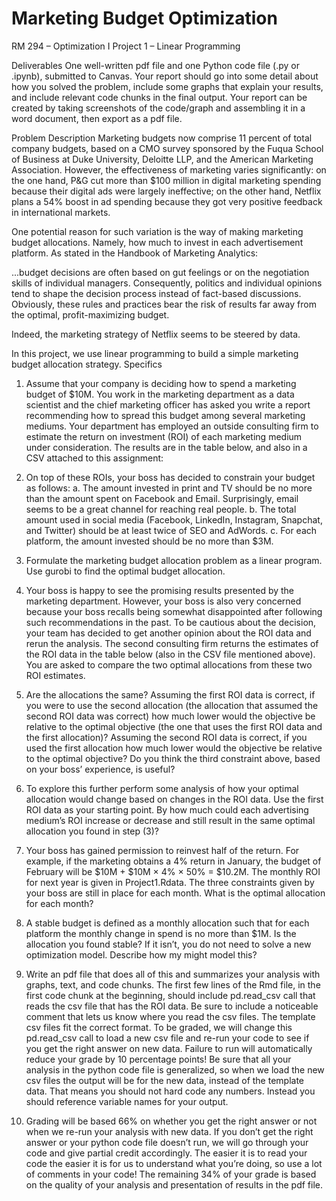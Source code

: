 # Marketing Budget Optimization
RM 294 – Optimization I 
Project 1 – Linear Programming

Deliverables
One well-written pdf file and one Python code file (.py or .ipynb), submitted to Canvas. Your report should go into some detail about how you solved the problem, include some graphs that explain your results, and include relevant code chunks in the final output. Your report can be created by taking screenshots of the code/graph and assembling it in a word document, then export as a pdf file. 


Problem Description
Marketing budgets now comprise 11 percent of total company budgets, based on a CMO survey sponsored by the Fuqua School of Business at Duke University, Deloitte LLP, and the American Marketing Association. However, the effectiveness of marketing varies significantly: on the one hand, P&G cut more than $100 million in digital marketing spending because their digital ads were largely ineffective; on the other hand, Netflix plans a 54% boost in ad spending because they got very positive feedback in international markets.

One potential reason for such variation is the way of making marketing budget allocations. Namely, how much to invest in each advertisement platform. As stated in the Handbook of Marketing Analytics:

...budget decisions are often based on gut feelings or on the negotiation skills of individual managers. Consequently, politics and individual opinions tend to shape the decision process instead of fact-based discussions. Obviously, these rules and practices bear the risk of results far away from the optimal, profit-maximizing budget.

Indeed, the marketing strategy of Netflix seems to be steered by data. 

In this project, we use linear programming to build a simple marketing budget allocation strategy.
Specifics
1)	Assume that your company is deciding how to spend a marketing budget of $10M.  You work in the marketing department as a data scientist and the chief marketing officer has asked you write a report recommending how to spread this budget among several marketing mediums.  Your department has employed an outside consulting firm to estimate the return on investment (ROI) of each marketing medium under consideration.  The results are in the table below, and also in a CSV attached to this assignment:
 
2)	On top of these ROIs, your boss has decided to constrain your budget as follows:
a.	The amount invested in print and TV should be no more than the amount spent on Facebook and Email. Surprisingly, email seems to be a great channel for reaching real people.
b.	The total amount used in social media (Facebook, LinkedIn, Instagram, Snapchat, and Twitter) should be at least twice of SEO and AdWords.
c.	For each platform, the amount invested should be no more than $3M.
3)	Formulate the marketing budget allocation problem as a linear program.  Use gurobi to find the optimal budget allocation.
4)	Your boss is happy to see the promising results presented by the marketing department. However, your boss is also very concerned because your boss recalls being somewhat disappointed after following such recommendations in the past. To be cautious about the decision, your team has decided to get another opinion about the ROI data and rerun the analysis.  The second consulting firm returns the estimates of the ROI data in the table below (also in the CSV file mentioned above).  You are asked to compare the two optimal allocations from these two ROI estimates.  
 
5)	Are the allocations the same?  Assuming the first ROI data is correct, if you were to use the second allocation (the allocation that assumed the second ROI data was correct) how much lower would the objective be relative to the optimal objective (the one that uses the first ROI data and the first allocation)?  Assuming the second ROI data is correct, if you used the first allocation how much lower would the objective be relative to the optimal objective?  Do you think the third constraint above, based on your boss’ experience, is useful?
6)	To explore this further perform some analysis of how your optimal allocation would change based on changes in the ROI data.  Use the first ROI data as your starting point.  By how much could each advertising medium’s ROI increase or decrease and still result in the same optimal allocation you found in step (3)?
7)	Your boss has gained permission to reinvest half of the return. For example, if the marketing obtains a 4% return in January, the budget of February will be $10M + $10M × 4% × 50% = $10.2M.  The monthly ROI for next year is given in Project1.Rdata. The three constraints given by your boss are still in place for each month.  What is the optimal allocation for each month?
8)	A stable budget is defined as a monthly allocation such that for each platform the monthly change in spend is no more than $1M. Is the allocation you found stable? If it isn’t, you do not need to solve a new optimization model.  Describe how my might model this?
9)	Write an pdf file that does all of this and summarizes your analysis with graphs, text, and code chunks. The first few lines of the Rmd file, in the first code chunk at the beginning, should include pd.read_csv call that reads the csv file that has the ROI data.  Be sure to include a noticeable comment that lets us know where you read the csv files.  The template csv files fit the correct format.  To be graded, we will change this pd.read_csv call to load a new csv file and re-run your code to see if you get the right answer on new data.  Failure to run will automatically reduce your grade by 10 percentage points!  Be sure that all your analysis in the python code file is generalized, so when we load the new csv files the output will be for the new data, instead of the template data.  That means you should not hard code any numbers.  Instead you should reference variable names for your output.  
10)	Grading will be based 66% on whether you get the right answer or not when we re-run your analysis with new data.  If you don’t get the right answer or your python code file doesn’t run, we will go through your code and give partial credit accordingly.  The easier it is to read your code the easier it is for us to understand what you’re doing, so use a lot of comments in your code! The remaining 34% of your grade is based on the quality of your analysis and presentation of results in the pdf file.

